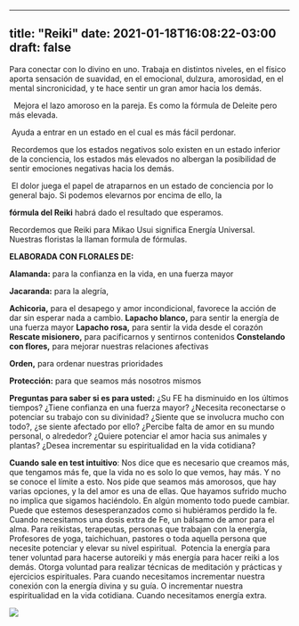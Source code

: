 
---
title: "Reiki"
date: 2021-01-18T16:08:22-03:00
draft: false
--- 
        

 



Para
 conectar con lo divino en uno. Trabaja en distintos niveles, en el físico
 aporta sensación de suavidad, en el emocional, dulzura, amorosidad, en el
 mental sincronicidad, y te hace sentir un gran amor hacia los demás.  

   Mejora el lazo amoroso en la pareja.
 Es como la fórmula de Deleite pero más elevada.  

  Ayuda a entrar en un estado en el cual
 es más fácil perdonar.   

  Recordemos que los estados negativos solo
 existen en un estado inferior de la conciencia, los estados más elevados no
 albergan la posibilidad de sentir emociones negativas hacia los demás.  

  El dolor juega el papel de atraparnos
 en un estado de conciencia por lo general bajo. Si podemos elevarnos por encima
 de ello, la 

**fórmula del Reiki**  habrá
 dado el resultado que esperamos.
 
Recordemos
 que Reiki para Mikao Usui significa Energía Universal. Nuestras floristas la
 llaman formula de fórmulas.
 
 

**ELABORADA CON FLORALES DE:** 


**Alamanda:**  para la confianza en la
 vida, en una fuerza mayor


**Jacaranda:**  para la alegría,


**Achicoria,**  para el desapego y
 amor incondicional, favorece la acción de dar sin esperar nada a cambio.
**Lapacho
 blanco,** para
 sentir la energía de una fuerza mayor
**Lapacho
 rosa,** para
 sentir la vida desde el corazón
**Rescate
 misionero,** para pacificarnos y sentirnos contenidos
**Constelando
 con flores,** para mejorar nuestras relaciones afectivas


**Orden,**  para ordenar nuestras
 prioridades


**Protección:**  para que seamos más nosotros
 mismos

**Preguntas para
 saber si es para usted:**
¿Su FE ha disminuido en los
 últimos tiempos? ¿Tiene confianza en una fuerza mayor?
¿Necesita reconectarse o
 potenciar su trabajo con su divinidad?
¿Siente que se involucra mucho
 con todo?, ¿se siente afectado por ello?
¿Percibe falta de amor en su
 mundo personal, o alrededor?
¿Quiere potenciar el amor
 hacia sus animales y plantas?
¿Desea incrementar su
 espiritualidad en la vida cotidiana?

**Cuando
 sale en test intuitivo**: Nos dice que es
 necesario que creamos más, que tengamos más fe, que la vida no es solo lo que
 vemos, hay más. Y no se conoce el límite a esto. Nos pide que seamos más
 amorosos, que hay varias opciones, y la del amor es una de ellas. Que hayamos
 sufrido mucho no implica que sigamos haciéndolo. En algún momento todo puede
 cambiar.
Puede
 que estemos desesperanzados como si hubiéramos perdido la fe. Cuando
 necesitamos una dosis extra de Fe, un bálsamo de amor para el alma.
Para
 reikistas, terapeutas, personas que trabajan con la energía, Profesores de
 yoga, taichichuan, pastores o toda aquella persona que necesite potenciar y elevar
 su nivel espiritual.  Potencia la energía
 para tener voluntad para hacerse autoreiki y más energía para hacer reiki a los
 demás. Otorga voluntad para realizar técnicas de meditación y prácticas y ejercicios
 espirituales. Para cuando necesitamos incrementar nuestra conexión con la
 energía divina y su guía. O incrementar nuestra espiritualidad en la vida
 cotidiana. Cuando necesitamos energía extra.




 ![](images/reiki.jpg)
